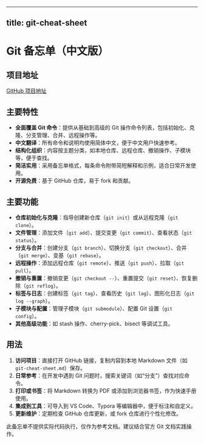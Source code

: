 
---
title: git-cheat-sheet
---

# Git 备忘单（中文版）

## 项目地址
[GitHub 项目地址](https://github.com/arslanbilal/git-cheat-sheet/blob/master/other-sheets/git-cheat-sheet-zh.md)

## 主要特性
- **全面覆盖 Git 命令**：提供从基础到高级的 Git 操作命令列表，包括初始化、克隆、分支管理、合并、远程操作等。
- **中文翻译**：所有命令和说明均使用简体中文，便于中文用户快速参考。
- **结构化组织**：内容按主题分类，如本地仓库、远程仓库、撤销操作、子模块等，便于查找。
- **简洁实用**：采用备忘单格式，每条命令附带简短解释和示例，适合日常开发使用。
- **开源免费**：基于 GitHub 仓库，易于 fork 和贡献。

## 主要功能
- **仓库初始化与克隆**：指导创建新仓库（`git init`）或从远程克隆（`git clone`）。
- **文件管理**：添加文件（`git add`）、提交变更（`git commit`）、查看状态（`git status`）。
- **分支与合并**：创建分支（`git branch`）、切换分支（`git checkout`）、合并（`git merge`）、变基（`git rebase`）。
- **远程操作**：添加远程仓库（`git remote`）、推送（`git push`）、拉取（`git pull`）。
- **撤销与重置**：撤销变更（`git checkout --`）、重置提交（`git reset`）、恢复删除（`git reflog`）。
- **标签与日志**：创建标签（`git tag`）、查看历史（`git log`）、图形化日志（`git log --graph`）。
- **子模块与配置**：管理子模块（`git submodule`）、配置 Git 设置（`git config`）。
- **其他高级功能**：如 stash 操作、cherry-pick、bisect 等调试工具。

## 用法
1. **访问项目**：直接打开 GitHub 链接，复制内容到本地 Markdown 文件（如 `git-cheat-sheet.md`）保存。
2. **日常参考**：在开发中遇到 Git 问题时，搜索关键词（如“分支”）查找对应命令。
3. **打印或书签**：将 Markdown 转换为 PDF 或添加到浏览器书签，作为快速手册使用。
4. **集成到工具**：可导入到 VS Code、Typora 等编辑器中，便于标注和自定义。
5. **更新维护**：定期检查 GitHub 仓库更新，或 fork 仓库进行个性化修改。

此备忘单不提供实际代码执行，仅作为参考文档。建议结合官方 Git 文档实践操作。